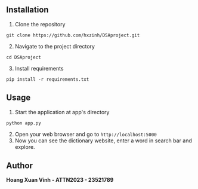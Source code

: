 ## Installation 

1. Clone the repository
```
git clone https://github.com/hxzinh/DSAproject.git
```
2. Navigate to the project directory
```
cd DSAproject
```
3. Install requirements
```
pip install -r requirements.txt
```
## Usage
1. Start the application at app's directory
```
python app.py
```
2. Open your web browser and go to `http://localhost:5000`
3. Now you can see the dictionary website, enter a word in search bar and explore.

## Author
**Hoang Xuan Vinh - ATTN2023 - 23521789**